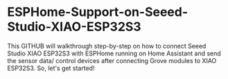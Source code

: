 # ESPHome-Support-on-Seeed-Studio-XIAO-ESP32S3
This GITHUB will walkthrough step-by-step on how to connect Seeed Studio XIAO ESP32S3 with ESPHome running on Home Assistant and send the sensor data/ control devices after connecting Grove modules to XIAO ESP32S3. So, let's get started!
